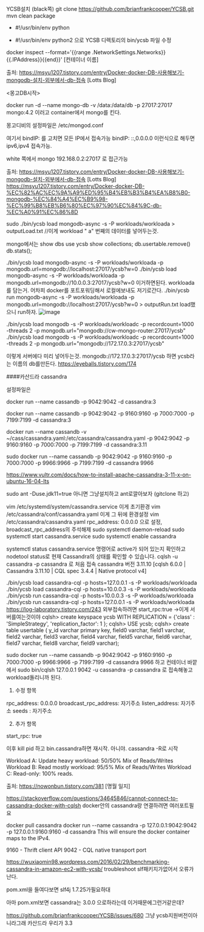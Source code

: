 YCSB설치 
(black쪽)
git clone https://github.com/brianfrankcooper/YCSB.git
mvn clean package




- #!/usr/bin/env python
+ #!/usr/bin/env python2
으로 YCSB 디렉토리의 bin/ycsb 파일 수정


docker inspect --format='{{range .NetworkSettings.Networks}}{{.IPAddress}}{{end}}' [컨테이너 이름]

출처: https://msyu1207.tistory.com/entry/Docker-docker-DB-사용해보기-mongodb-설치-외부에서-db-접속 [Lotts Blog]


<몽고DB시작>

docker run -d --name mongo-db -v /data:/data/db -p 27017:27017 mongo:4.2
이러고 container에서 mongo를 킨다.

몽고디비의 설정파일은
/etc/mongod.conf

여기서 bindIP: 를 고치면 모든 IP에서 접속가능
bindIP: ::,0.0.0.0
이런식으로 해두면 ipv6,ipv4 접속가능.



white 쪽에서
mongo 192.168.0.2:27017
로 접근가능

출처: https://msyu1207.tistory.com/entry/Docker-docker-DB-사용해보기-mongodb-설치-외부에서-db-접속 [Lotts Blog]
<https://msyu1207.tistory.com/entry/Docker-docker-DB-%EC%82%AC%EC%9A%A9%ED%95%B4%EB%B3%B4%EA%B8%B0-mongodb-%EC%84%A4%EC%B9%98-%EC%99%B8%EB%B6%80%EC%97%90%EC%84%9C-db-%EC%A0%91%EC%86%8D>

sudo ./bin/ycsb load mongodb-async -s -P workloads/workloada > outputLoad.txt
//이게 workload " a" 번째의 데이터를 넣어두는것.

mongo에서는
show dbs
use ycsb
show collections;
db.usertable.remove()
db.stats();

 ./bin/ycsb load mongodb-async -s -P workloads/workloada -p mongodb.url=mongodb://localhost:27017/ycsb?w=0
 ./bin/ycsb load mongodb-async -s -P workloads/workloada -p mongodb.url=mongodb://10.0.0.3:27017/ycsb?w=0
 이거하면된다. workloada를 담는거.
 어차피 docker를 포트포워딩해서 로컬에보내도 저기로간다.
 ./bin/ycsb run mongodb-async -s -P workloads/workloada -p mongodb.url=mongodb://localhost:27017/ycsb?w=0 > outputRun.txt
load했으니 run하자.
![image](https://user-images.githubusercontent.com/47310668/116787627-06e50280-aae0-11eb-8cf0-ce1885d3c6fd.png)

./bin/ycsb load mongodb -s -P workloads/workloadc -p recordcount=1000 -threads 2 -p mongodb.url="mongodb://cw-mongo-router:27017/ycsb"
./bin/ycsb load mongodb -s -P workloads/workloadc -p recordcount=1000 -threads 2 -p mongodb.url="mongodb://172.17.0.3:27017/ycsb"

이렇게 서버에다 미리 넣어두는것.
mongodb://172.17.0.3:27017/ycsb
하면 ycsb라는 이름의 db를만든다. 
<https://eyeballs.tistory.com/174>



####카산드라 cassandra

설정파일은


docker run --name cassandb -p 9042:9042 -d cassandra:3 

docker run --name cassandb -p 9042:9042 -p 9160:9160 -p 7000:7000 -p 7199:7199 -d cassandra:3

docker run --name cassandb -v ~/cass/cassandra.yaml:/etc/cassandra/cassandra.yaml -p 9042:9042 -p 9160:9160 -p 7000:7000 -p 7199:7199 -d cassandra:3.11

sudo docker run --name cassandb -p 9042:9042 -p 9160:9160 -p 7000:7000 -p 9966:9966 -p 7199:7199 -d cassandra
9966

https://www.vultr.com/docs/how-to-install-apache-cassandra-3-11-x-on-ubuntu-16-04-lts

sudo ant -Duse.jdk11=true 아니면 그냥설치하고 ant로깔아보자 (gitclone 하고)


vim /etc/systemd/system/cassandra.service 이게 초기환경
vim /etc/cassandra/conf/cassandra.yaml 이게 그 뒤에 환경설정
vim /etc/cassandra/cassandra.yaml
rpc_address: 0.0.0.0 으로 설정,
broadcast_rpc_address의 주석해제
sudo systemctl daemon-reload
sudo systemctl start cassandra.service
sudo systemctl enable cassandra

systemctl status cassandra.service 명령어로 active가 되어 있는지 확인하고 nodetool status로 현재 Cassandra의 상태를 확인할 수 있습니다.
cqlsh -u cassandra -p cassandra 로 처음 접속 
cassandra 버전 3.11.10
[cqlsh 6.0.0 | Cassandra 3.11.10 | CQL spec 3.4.4 | Native protocol v4]

./bin/ycsb load cassandra-cql -p hosts=127.0.0.1 -s -P workloads/workloada
./bin/ycsb load cassandra-cql -p hosts=10.0.0.3 -s -P workloads/workloada
./bin/ycsb run cassandra-cql -p hosts=10.0.0.3 -s -P workloads/workloada
./bin/ycsb run cassandra-cql -p hosts=127.0.0.1 -s -P workloads/workloada
https://log-laboratory.tistory.com/243
외부접속하려면 start_rpc:true ->이게 서버를여는것이야
cqlsh> create keyspace ycsb
    WITH REPLICATION = {'class' : 'SimpleStrategy', 'replication_factor': 1 };
cqlsh> USE ycsb;
cqlsh> create table usertable (
    y_id varchar primary key,
    field0 varchar,
    field1 varchar,
    field2 varchar,
    field3 varchar,
    field4 varchar,
    field5 varchar,
    field6 varchar,
    field7 varchar,
    field8 varchar,
    field9 varchar);

sudo docker run --name cassandb -p 9042:9042 -p 9160:9160 -p 7000:7000 -p 9966:9966 -p 7199:7199 -d cassandra
9966 하고
 컨테이너 바깥에서 sudo bin/cqlsh 127.0.0.1 9042 -u cassandra -p cassandra
 로 접속해놓고 workload돌리니까 된다.
 

1. 수정 항목 

rpc_address: 0.0.0.0
broadcast_rpc_address: 자기주소
listen_address: 자기주소
seeds : 자기주소
 

2. 추가 항목 

start_rpc: true

이후 kill pid 하고 bin.cassandra하면 재시작.
아니야. cassandra -R로 시작

Workload A: Update heavy workload: 50/50% Mix of Reads/Writes
Workload B: Read mostly workload: 95/5% Mix of Reads/Writes
Workload C: Read-only: 100% reads.

출처: https://nowonbun.tistory.com/381 [명월 일지]


https://stackoverflow.com/questions/34645846/cannot-connect-to-cassandra-docker-with-cqlsh
docker안의 cassandra랑 연결하려면 여러포트필요

docker pull cassandra
docker run --name cassandra -p 127.0.0.1:9042:9042 -p 127.0.0.1:9160:9160   -d cassandra 
This will ensure the docker container maps to the IPv4.

9160 - Thrift client API
9042 - CQL native transport port

<https://wuxiaomin98.wordpress.com/2016/02/29/benchmarking-cassandra-in-amazon-ec2-with-ycsb/>
troubleshoot
slf패키지가없어서 오류가난다. 

pom.xml을 들여다보면 slf4j 1.7.25가필요하대

아마 pom.xml보면 cassandra는 3.0.0 으로하라는데 이거때문에그런거같은데?

<https://github.com/brianfrankcooper/YCSB/issues/680>
그냥 ycsb지원버전이아니라그래 카산드라 우리가 3.3 
